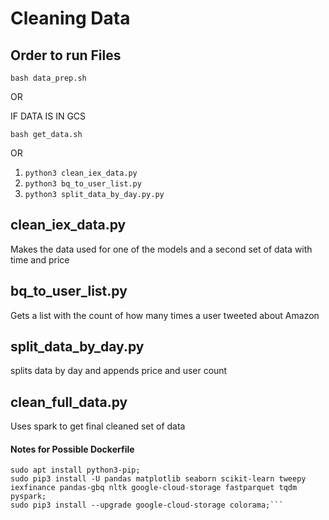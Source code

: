 # Cleaning Data

## Order to run Files

`bash data_prep.sh` 

OR

IF DATA IS IN GCS

`bash get_data.sh`

OR

1. `python3 clean_iex_data.py`
1. `python3 bq_to_user_list.py`
1. `python3 split_data_by_day.py.py`

## clean_iex_data.py

Makes the data used for one of the models and a second set of data with time and price

## bq_to_user_list.py

Gets a list with the count of how many times a user tweeted about Amazon

## split_data_by_day.py

splits data by day and appends price and user count

## clean_full_data.py

Uses spark to get final cleaned set of data


#### Notes for Possible Dockerfile

```sudo apt update;
sudo apt install python3-pip;
sudo pip3 install -U pandas matplotlib seaborn scikit-learn tweepy iexfinance pandas-gbq nltk google-cloud-storage fastparquet tqdm pyspark;
sudo pip3 install --upgrade google-cloud-storage colorama;```
